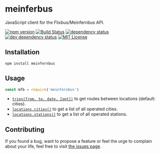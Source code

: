 # meinferbus

JavaScript client for the Flixbus/Meinfernbus API.

[![npm version](https://img.shields.io/npm/v/meinfernbus.svg)](https://www.npmjs.com/package/meinfernbus)
[![Build Status](https://travis-ci.org/juliuste/meinfernbus.svg?branch=master)](https://travis-ci.org/juliuste/meinfernbus)
[![dependency status](https://img.shields.io/david/juliuste/meinfernbus.svg)](https://david-dm.org/juliuste/meinfernbus)
[![dev dependency status](https://img.shields.io/david/dev/juliuste/meinfernbus.svg)](https://david-dm.org/juliuste/meinfernbus#info=devDependencies)
[![MIT License](https://img.shields.io/badge/license-MIT-black.svg)](https://opensource.org/licenses/MIT)

## Installation

```shell
npm install meinfernbus
```

## Usage

```javascript
const mfb = require('meinfernbus')
```

- [`trips(from, to, date, [opt])`](docs/trips.md) to get routes between locations (default: cities).
- [`locations.cities()`](docs/locations.cities.md) to get a list of all operated cities.
- [`locations.stations()`](docs/locations.stations.md) to get a list of all operated stations.


## Contributing

If you found a bug, want to propose a feature or feel the urge to complain about your life, feel free to visit [the issues page](https://github.com/juliuste/meinfernbus/issues).
